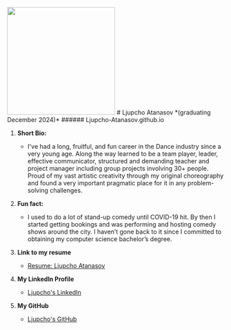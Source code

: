 <img src = "https://github.com/user-attachments/assets/e9182644-eb66-420e-b66c-bce9b8b36764" width="250" hight="250">
# Ljupcho Atanasov *(graduating December 2024)*
###### Ljupcho-Atanasov.github.io

1. **Short Bio:**
   - I've had a long, fruitful, and fun career in the Dance industry since a very young age. Along the way learned to be a team player, leader, effective communicator, structured and demanding teacher and project manager including group projects involving 30+ people. Proud of my vast artistic creativity through my original choreography and found a very important pragmatic place for it in any problem-solving challenges.

2. **Fun fact:**
   - I used to do a lot of stand-up comedy until COVID-19 hit. By then I started getting bookings and was performing and hosting comedy shows around the city. I haven’t gone back to it since I committed to obtaining my computer science bachelor’s degree.
  
3. **Link to my resume**
   - [Resume: Ljupcho Atanasov](https://github.com/Ljupcho-Atanasov/Ljupcho-Atanasov.github.io/blob/main/Resume%20-%20Ljupcho%20Atanasov.pdf)
 
4. **My LinkedIn Profile**
   - [Ljupcho's LinkedIn](https://www.linkedin.com/in/ljupcho-atanasov/)

5. **My GitHub**
   - [Ljupcho's GitHub](https://github.com/Ljupcho-Atanasov)
